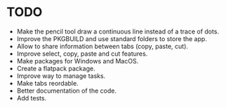 # TODO
- Make the pencil tool draw a continuous line instead of a trace of dots.
- Improve the PKGBUILD and use standard folders to store the app.
- Allow to share information between tabs (copy, paste, cut).
- Improve select, copy, paste and cut features.
- Make packages for Windows and MacOS.
- Create a flatpack package.
- Improve way to manage tasks.
- Make tabs reordable.
- Better documentation of the code.
- Add tests.
